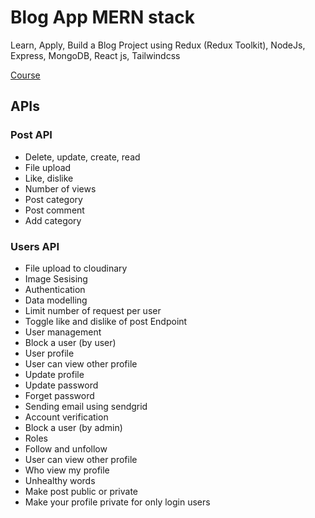 # Blog App MERN stack

Learn, Apply, Build a Blog Project using Redux (Redux Toolkit), NodeJs, Express, MongoDB, React js, Tailwindcss

[Course](https://www.udemy.com/course/mern-stack-complete-blog-application-from-scratch-2021/)

## APIs

### Post API

- Delete, update, create, read
- File upload
- Like, dislike
- Number of views
- Post category
- Post comment
- Add category

### Users API

- File upload to cloudinary
- Image Sesising
- Authentication
- Data modelling
- Limit number of request per user
- Toggle like and dislike of post Endpoint
- User management
- Block a user (by user)
- User profile
- User can view other profile
- Update profile
- Update password
- Forget password
- Sending email using sendgrid
- Account verification
- Block a user (by admin)
- Roles
- Follow and unfollow
- User can view other profile
- Who view my profile
- Unhealthy words
- Make post public or private
- Make your profile private for only login users
